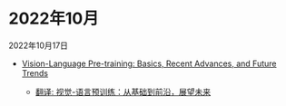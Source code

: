 # 2022年10月

2022年10月17日

- [Vision-Language Pre-training: Basics, Recent Advances, and Future Trends](2022年10月17日/Vision-Language_Pre-training_Basics,_Recent_Advances,_and_Future_Trends.md)

    - [翻译: 视觉-语言预训练：从基础到前沿，展望未来](2022年10月17日/Vision-Language_Pre-training_Basics,_Recent_Advances,_and_Future_Trends.md)